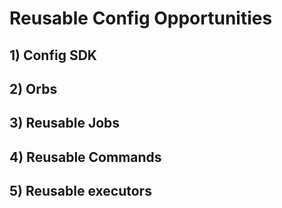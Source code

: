 # Reusable Config Opportunities

## 1) Config SDK

## 2) Orbs

## 3) Reusable Jobs

## 4) Reusable Commands

## 5) Reusable executors
